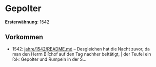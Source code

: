 # Gepolter

**Ersterwähnung:** 1542

## Vorkommen
- 1542: [jahre/1542/README.md](../jahre/1542/README.md) – Desgleichen hat die Nacht zuvor, da
man den Herrn Biſchof auf den Tag nachher beſtätigt, |
der Teufel ein ſol< Gepolter und Rumpeln in der S...
